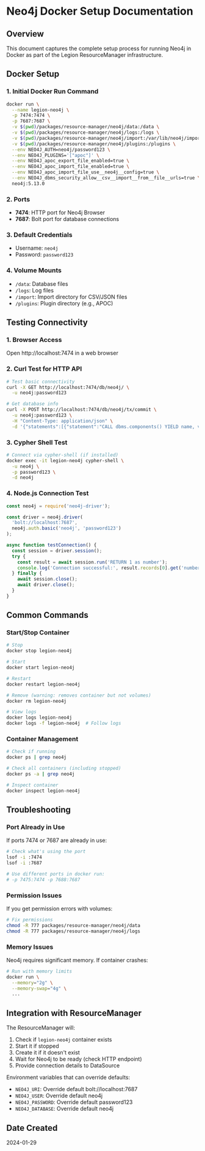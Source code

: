 # Neo4j Docker Setup Documentation

## Overview
This document captures the complete setup process for running Neo4j in Docker as part of the Legion ResourceManager infrastructure.

## Docker Setup

### 1. Initial Docker Run Command
```bash
docker run \
  --name legion-neo4j \
  -p 7474:7474 \
  -p 7687:7687 \
  -v $(pwd)/packages/resource-manager/neo4j/data:/data \
  -v $(pwd)/packages/resource-manager/neo4j/logs:/logs \
  -v $(pwd)/packages/resource-manager/neo4j/import:/var/lib/neo4j/import \
  -v $(pwd)/packages/resource-manager/neo4j/plugins:/plugins \
  --env NEO4J_AUTH=neo4j/password123 \
  --env NEO4J_PLUGINS='["apoc"]' \
  --env NEO4J_apoc_export_file_enabled=true \
  --env NEO4J_apoc_import_file_enabled=true \
  --env NEO4J_apoc_import_file_use__neo4j__config=true \
  --env NEO4J_dbms_security_allow__csv__import__from__file__urls=true \
  neo4j:5.13.0
```

### 2. Ports
- **7474**: HTTP port for Neo4j Browser
- **7687**: Bolt port for database connections

### 3. Default Credentials
- Username: `neo4j`
- Password: `password123`

### 4. Volume Mounts
- `/data`: Database files
- `/logs`: Log files
- `/import`: Import directory for CSV/JSON files
- `/plugins`: Plugin directory (e.g., APOC)

## Testing Connectivity

### 1. Browser Access
Open http://localhost:7474 in a web browser

### 2. Curl Test for HTTP API
```bash
# Test basic connectivity
curl -X GET http://localhost:7474/db/neo4j/ \
  -u neo4j:password123

# Get database info
curl -X POST http://localhost:7474/db/neo4j/tx/commit \
  -u neo4j:password123 \
  -H "Content-Type: application/json" \
  -d '{"statements":[{"statement":"CALL dbms.components() YIELD name, versions RETURN name, versions"}]}'
```

### 3. Cypher Shell Test
```bash
# Connect via cypher-shell (if installed)
docker exec -it legion-neo4j cypher-shell \
  -u neo4j \
  -p password123 \
  -d neo4j
```

### 4. Node.js Connection Test
```javascript
const neo4j = require('neo4j-driver');

const driver = neo4j.driver(
  'bolt://localhost:7687',
  neo4j.auth.basic('neo4j', 'password123')
);

async function testConnection() {
  const session = driver.session();
  try {
    const result = await session.run('RETURN 1 as number');
    console.log('Connection successful:', result.records[0].get('number'));
  } finally {
    await session.close();
    await driver.close();
  }
}
```

## Common Commands

### Start/Stop Container
```bash
# Stop
docker stop legion-neo4j

# Start
docker start legion-neo4j

# Restart
docker restart legion-neo4j

# Remove (warning: removes container but not volumes)
docker rm legion-neo4j

# View logs
docker logs legion-neo4j
docker logs -f legion-neo4j  # Follow logs
```

### Container Management
```bash
# Check if running
docker ps | grep neo4j

# Check all containers (including stopped)
docker ps -a | grep neo4j

# Inspect container
docker inspect legion-neo4j
```

## Troubleshooting

### Port Already in Use
If ports 7474 or 7687 are already in use:
```bash
# Check what's using the port
lsof -i :7474
lsof -i :7687

# Use different ports in docker run:
# -p 7475:7474 -p 7688:7687
```

### Permission Issues
If you get permission errors with volumes:
```bash
# Fix permissions
chmod -R 777 packages/resource-manager/neo4j/data
chmod -R 777 packages/resource-manager/neo4j/logs
```

### Memory Issues
Neo4j requires significant memory. If container crashes:
```bash
# Run with memory limits
docker run \
  --memory="2g" \
  --memory-swap="4g" \
  ...
```

## Integration with ResourceManager

The ResourceManager will:
1. Check if `legion-neo4j` container exists
2. Start it if stopped
3. Create it if it doesn't exist
4. Wait for Neo4j to be ready (check HTTP endpoint)
5. Provide connection details to DataSource

Environment variables that can override defaults:
- `NEO4J_URI`: Override default bolt://localhost:7687
- `NEO4J_USER`: Override default neo4j
- `NEO4J_PASSWORD`: Override default password123
- `NEO4J_DATABASE`: Override default neo4j

## Date Created
2024-01-29